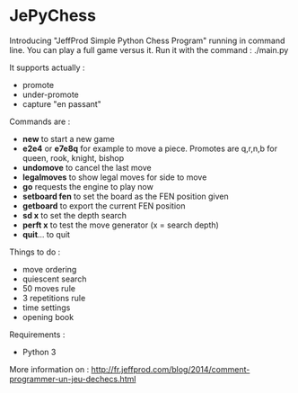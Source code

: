 JePyChess
=========

Introducing "JeffProd Simple Python Chess Program" running in command line.
You can play a full game versus it.
Run it with the command : ./main.py

It supports actually :
- promote
- under-promote
- capture "en passant"

Commands are :
- **new** to start a new game
- **e2e4** or **e7e8q** for example to move a piece. Promotes are q,r,n,b for queen, rook, knight, bishop
- **undomove** to cancel the last move
- **legalmoves** to show legal moves for side to move
- **go** requests the engine to play now
- **setboard fen** to set the board as the FEN position given
- **getboard** to export the current FEN position
- **sd x** to set the depth search
- **perft x** to test the move generator (x = search depth)
- **quit**... to quit

Things to do :
- move ordering
- quiescent search
- 50 moves rule
- 3 repetitions rule
- time settings
- opening book

Requirements :
- Python 3

More information on :
http://fr.jeffprod.com/blog/2014/comment-programmer-un-jeu-dechecs.html
